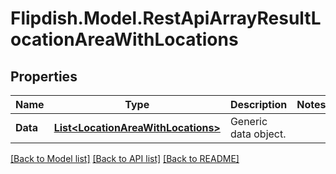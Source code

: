 # Flipdish.Model.RestApiArrayResultLocationAreaWithLocations
## Properties

Name | Type | Description | Notes
------------ | ------------- | ------------- | -------------
**Data** | [**List&lt;LocationAreaWithLocations&gt;**](LocationAreaWithLocations.md) | Generic data object. | 

[[Back to Model list]](../README.md#documentation-for-models) [[Back to API list]](../README.md#documentation-for-api-endpoints) [[Back to README]](../README.md)

